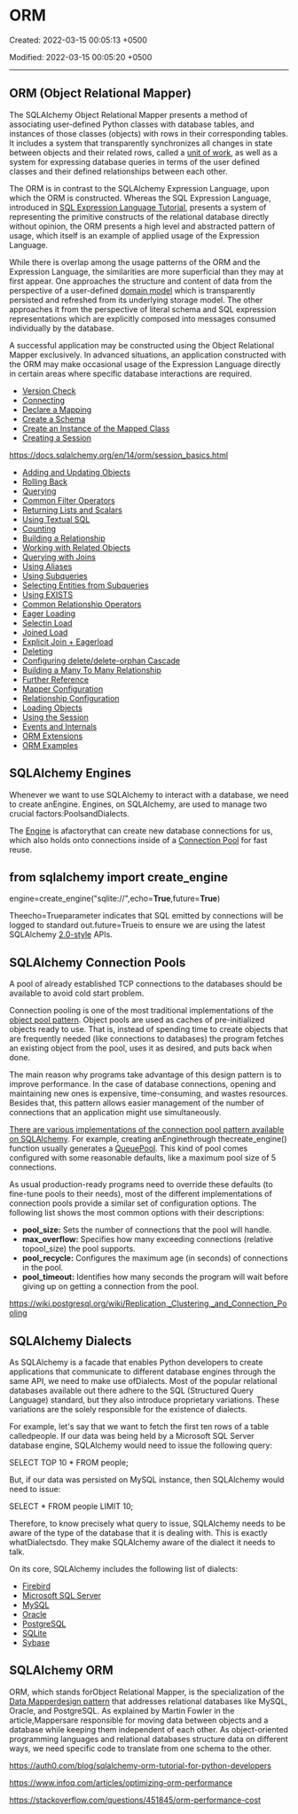 # ORM

Created: 2022-03-15 00:05:13 +0500

Modified: 2022-03-15 00:05:20 +0500

---

## ORM (Object Relational Mapper)

The SQLAlchemy Object Relational Mapper presents a method of associating user-defined Python classes with database tables, and instances of those classes (objects) with rows in their corresponding tables. It includes a system that transparently synchronizes all changes in state between objects and their related rows, called a [unit of work](https://docs.sqlalchemy.org/en/13/glossary.html#term-unit-of-work), as well as a system for expressing database queries in terms of the user defined classes and their defined relationships between each other.

The ORM is in contrast to the SQLAlchemy Expression Language, upon which the ORM is constructed. Whereas the SQL Expression Language, introduced in [SQL Expression Language Tutorial](https://docs.sqlalchemy.org/en/13/core/tutorial.html), presents a system of representing the primitive constructs of the relational database directly without opinion, the ORM presents a high level and abstracted pattern of usage, which itself is an example of applied usage of the Expression Language.

While there is overlap among the usage patterns of the ORM and the Expression Language, the similarities are more superficial than they may at first appear. One approaches the structure and content of data from the perspective of a user-defined [domain model](https://docs.sqlalchemy.org/en/13/glossary.html#term-domain-model) which is transparently persisted and refreshed from its underlying storage model. The other approaches it from the perspective of literal schema and SQL expression representations which are explicitly composed into messages consumed individually by the database.

A successful application may be constructed using the Object Relational Mapper exclusively. In advanced situations, an application constructed with the ORM may make occasional usage of the Expression Language directly in certain areas where specific database interactions are required.

- [Version Check](https://docs.sqlalchemy.org/en/13/orm/tutorial.html#version-check)
- [Connecting](https://docs.sqlalchemy.org/en/13/orm/tutorial.html#connecting)
- [Declare a Mapping](https://docs.sqlalchemy.org/en/13/orm/tutorial.html#declare-a-mapping)
- [Create a Schema](https://docs.sqlalchemy.org/en/13/orm/tutorial.html#create-a-schema)
- [Create an Instance of the Mapped Class](https://docs.sqlalchemy.org/en/13/orm/tutorial.html#create-an-instance-of-the-mapped-class)
- [Creating a Session](https://docs.sqlalchemy.org/en/13/orm/tutorial.html#creating-a-session)

<https://docs.sqlalchemy.org/en/14/orm/session_basics.html>

- [Adding and Updating Objects](https://docs.sqlalchemy.org/en/13/orm/tutorial.html#adding-and-updating-objects)
- [Rolling Back](https://docs.sqlalchemy.org/en/13/orm/tutorial.html#rolling-back)
- [Querying](https://docs.sqlalchemy.org/en/13/orm/tutorial.html#querying)
- [Common Filter Operators](https://docs.sqlalchemy.org/en/13/orm/tutorial.html#common-filter-operators)
- [Returning Lists and Scalars](https://docs.sqlalchemy.org/en/13/orm/tutorial.html#returning-lists-and-scalars)
- [Using Textual SQL](https://docs.sqlalchemy.org/en/13/orm/tutorial.html#using-textual-sql)
- [Counting](https://docs.sqlalchemy.org/en/13/orm/tutorial.html#counting)
- [Building a Relationship](https://docs.sqlalchemy.org/en/13/orm/tutorial.html#building-a-relationship)
- [Working with Related Objects](https://docs.sqlalchemy.org/en/13/orm/tutorial.html#working-with-related-objects)
- [Querying with Joins](https://docs.sqlalchemy.org/en/13/orm/tutorial.html#querying-with-joins)
- [Using Aliases](https://docs.sqlalchemy.org/en/13/orm/tutorial.html#using-aliases)
- [Using Subqueries](https://docs.sqlalchemy.org/en/13/orm/tutorial.html#using-subqueries)
- [Selecting Entities from Subqueries](https://docs.sqlalchemy.org/en/13/orm/tutorial.html#selecting-entities-from-subqueries)
- [Using EXISTS](https://docs.sqlalchemy.org/en/13/orm/tutorial.html#using-exists)
- [Common Relationship Operators](https://docs.sqlalchemy.org/en/13/orm/tutorial.html#common-relationship-operators)
- [Eager Loading](https://docs.sqlalchemy.org/en/13/orm/tutorial.html#eager-loading)
- [Selectin Load](https://docs.sqlalchemy.org/en/13/orm/tutorial.html#selectin-load)
- [Joined Load](https://docs.sqlalchemy.org/en/13/orm/tutorial.html#joined-load)
- [Explicit Join + Eagerload](https://docs.sqlalchemy.org/en/13/orm/tutorial.html#explicit-join-eagerload)
- [Deleting](https://docs.sqlalchemy.org/en/13/orm/tutorial.html#deleting)
- [Configuring delete/delete-orphan Cascade](https://docs.sqlalchemy.org/en/13/orm/tutorial.html#configuring-delete-delete-orphan-cascade)
- [Building a Many To Many Relationship](https://docs.sqlalchemy.org/en/13/orm/tutorial.html#building-a-many-to-many-relationship)
- [Further Reference](https://docs.sqlalchemy.org/en/13/orm/tutorial.html#further-reference)
- [Mapper Configuration](https://docs.sqlalchemy.org/en/13/orm/mapper_config.html)
- [Relationship Configuration](https://docs.sqlalchemy.org/en/13/orm/relationships.html)
- [Loading Objects](https://docs.sqlalchemy.org/en/13/orm/loading_objects.html)
- [Using the Session](https://docs.sqlalchemy.org/en/13/orm/session.html)
- [Events and Internals](https://docs.sqlalchemy.org/en/13/orm/extending.html)
- [ORM Extensions](https://docs.sqlalchemy.org/en/13/orm/extensions/index.html)
- [ORM Examples](https://docs.sqlalchemy.org/en/13/orm/examples.html)

## SQLAlchemy Engines

Whenever we want to use SQLAlchemy to interact with a database, we need to create anEngine. Engines, on SQLAlchemy, are used to manage two crucial factors:PoolsandDialects.

The [Engine](https://docs.sqlalchemy.org/en/14/core/connections.html#sqlalchemy.engine.Engine) is afactorythat can create new database connections for us, which also holds onto connections inside of a [Connection Pool](https://docs.sqlalchemy.org/en/14/core/pooling.html) for fast reuse.

## from sqlalchemy import create_engine

engine=create_engine("sqlite://",echo=**True**,future=**True**)

Theecho=Trueparameter indicates that SQL emitted by connections will be logged to standard out.future=Trueis to ensure we are using the latest SQLAlchemy [2.0-style](https://docs.sqlalchemy.org/en/14/glossary.html#term-1) APIs.

## SQLAlchemy Connection Pools

A pool of already established TCP connections to the databases should be available to avoid cold start problem.

Connection pooling is one of the most traditional implementations of the [object pool pattern](https://sourcemaking.com/design_patterns/object_pool). Object pools are used as caches of pre-initialized objects ready to use. That is, instead of spending time to create objects that are frequently needed (like connections to databases) the program fetches an existing object from the pool, uses it as desired, and puts back when done.

The main reason why programs take advantage of this design pattern is to improve performance. In the case of database connections, opening and maintaining new ones is expensive, time-consuming, and wastes resources. Besides that, this pattern allows easier management of the number of connections that an application might use simultaneously.

[There are various implementations of the connection pool pattern available on SQLAlchemy](http://docs.sqlalchemy.org/en/rel_1_1/core/pooling.html#api-documentation-available-pool-implementations). For example, creating anEnginethrough thecreate_engine() function usually generates a [QueuePool](http://docs.sqlalchemy.org/en/rel_1_1/core/pooling.html#sqlalchemy.pool.QueuePool). This kind of pool comes configured with some reasonable defaults, like a maximum pool size of 5 connections.

As usual production-ready programs need to override these defaults (to fine-tune pools to their needs), most of the different implementations of connection pools provide a similar set of configuration options. The following list shows the most common options with their descriptions:

- **pool_size:** Sets the number of connections that the pool will handle.
- **max_overflow:** Specifies how many exceeding connections (relative topool_size) the pool supports.
- **pool_recycle:** Configures the maximum age (in seconds) of connections in the pool.
- **pool_timeout:** Identifies how many seconds the program will wait before giving up on getting a connection from the pool.

<https://wiki.postgresql.org/wiki/Replication,_Clustering,_and_Connection_Pooling>

## SQLAlchemy Dialects

As SQLAlchemy is a facade that enables Python developers to create applications that communicate to different database engines through the same API, we need to make use ofDialects. Most of the popular relational databases available out there adhere to the SQL (Structured Query Language) standard, but they also introduce proprietary variations. These variations are the solely responsible for the existence of dialects.

For example, let's say that we want to fetch the first ten rows of a table calledpeople. If our data was being held by a Microsoft SQL Server database engine, SQLAlchemy would need to issue the following query:

SELECT TOP 10 * FROM people;

But, if our data was persisted on MySQL instance, then SQLAlchemy would need to issue:

SELECT * FROM people LIMIT 10;

Therefore, to know precisely what query to issue, SQLAlchemy needs to be aware of the type of the database that it is dealing with. This is exactly whatDialectsdo. They make SQLAlchemy aware of the dialect it needs to talk.

On its core, SQLAlchemy includes the following list of dialects:

- [Firebird](http://docs.sqlalchemy.org/en/latest/dialects/firebird.html)
- [Microsoft SQL Server](http://docs.sqlalchemy.org/en/latest/dialects/mssql.html)
- [MySQL](http://docs.sqlalchemy.org/en/latest/dialects/mysql.html)
- [Oracle](http://docs.sqlalchemy.org/en/latest/dialects/oracle.html)
- [PostgreSQL](http://docs.sqlalchemy.org/en/latest/dialects/postgresql.html)
- [SQLite](http://docs.sqlalchemy.org/en/latest/dialects/sqlite.html)
- [Sybase](http://docs.sqlalchemy.org/en/latest/dialects/sybase.html)

## SQLAlchemy ORM

ORM, which stands forObject Relational Mapper, is the specialization of the [Data Mapperdesign pattern](https://martinfowler.com/eaaCatalog/dataMapper.html) that addresses relational databases like MySQL, Oracle, and PostgreSQL. As explained by Martin Fowler in the article,Mappersare responsible for moving data between objects and a database while keeping them independent of each other. As object-oriented programming languages and relational databases structure data on different ways, we need specific code to translate from one schema to the other.

<https://auth0.com/blog/sqlalchemy-orm-tutorial-for-python-developers>

<https://www.infoq.com/articles/optimizing-orm-performance>

<https://stackoverflow.com/questions/451845/orm-performance-cost>
